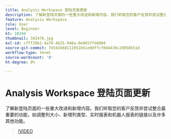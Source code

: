 ```yaml
---
title: Analysis Workspace 登陆页面更新
description: 了解新登陆页面的一些重大改进和新增内容。我们听取您的客户反馈并尝试整合最重要的功能，如调整列大小、新增列类型、实时报表和机器人报表的链接以及许多其他功能。
feature: Analysis Workspace
role: User
level: Beginner
kt: 10294
thumbnail: 342476.jpg
exl-id: c7ff29b1-4a78-4b25-946a-0e065ffdd804
source-git-commit: 7e543468111051b51e9dffcf0d4438c2d058b51d
workflow-type: tm+mt
source-wordcount: '0'
ht-degree: 0%

---
```


# Analysis Workspace 登陆页面更新

了解新登陆页面的一些重大改进和新增内容。我们听取您的客户反馈并尝试整合最重要的功能，如调整列大小、新增列类型、实时报表和机器人报表的链接以及许多其他功能。

>[!VIDEO](https://video.tv.adobe.com/v/342476/?quality=12&learn=on)
